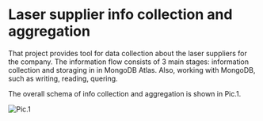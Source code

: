 # Laser supplier info collection and aggregation 

That project provides tool for data collection about the laser suppliers for the company.
The information flow consists of 3 main stages: information collection and storaging in in MongoDB Atlas. 
Also, working with MongoDB, such as writing, reading, quering.

The overall schema of info collection and aggregation is shown in Pic.1.

![Pic.1](https://user-images.githubusercontent.com/56595596/144017661-653a4d20-76b4-47a4-b415-aff71ca995ee.png)


